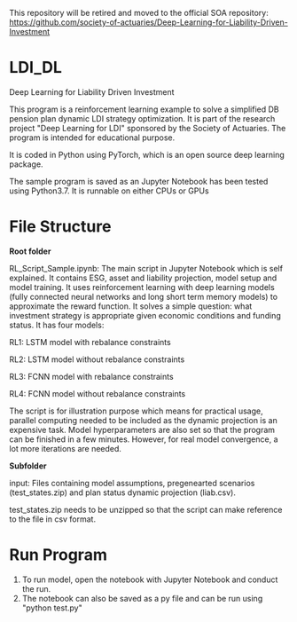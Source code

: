 This repository will be retired and moved to the official SOA repository: https://github.com/society-of-actuaries/Deep-Learning-for-Liability-Driven-Investment

# LDI_DL
Deep Learning for Liability Driven Investment

This program is a reinforcement learning example to solve a simplified DB pension plan dynamic LDI strategy optimization. It is part of the research project "Deep Learning for LDI" sponsored by the Society of Actuaries. The program is intended for educational purpose.

It is coded in Python using PyTorch, which is an open source deep learning package.

The sample program is saved as an Jupyter Notebook has been tested using Python3.7. It is runnable on either CPUs or GPUs

# File Structure 
**Root folder**

RL_Script_Sample.ipynb: The main script in Jupyter Notebook which is self explained. It contains ESG, asset and liability projection, model setup and model training. It uses reinforcement learning with deep learning models (fully connected neural networks and long short term memory models) to approximate the reward function. It solves a simple question: what investment strategy is appropriate given economic conditions and funding status. It has four models:

RL1: LSTM model with rebalance constraints

RL2: LSTM model without rebalance constraints

RL3: FCNN model with rebalance constraints

RL4: FCNN model without rebalance constraints

The script is for illustration purpose which means for practical usage, parallel computing needed to be included as the dynamic projection is an expensive task. Model hyperparameters are also set so that the program can be finished in a few minutes. However, for real model convergence, a lot more iterations are needed.

**Subfolder**

input: Files containing model assumptions, pregenearted scenarios (test_states.zip) and plan status dynamic projection (liab.csv).

test_states.zip needs to be unzipped so that the script can make reference to the file in csv format.

# Run Program
1. To run model, open the notebook with Jupyter Notebook and conduct the run.
2. The notebook can also be saved as a py file and can be run using "python test.py"
